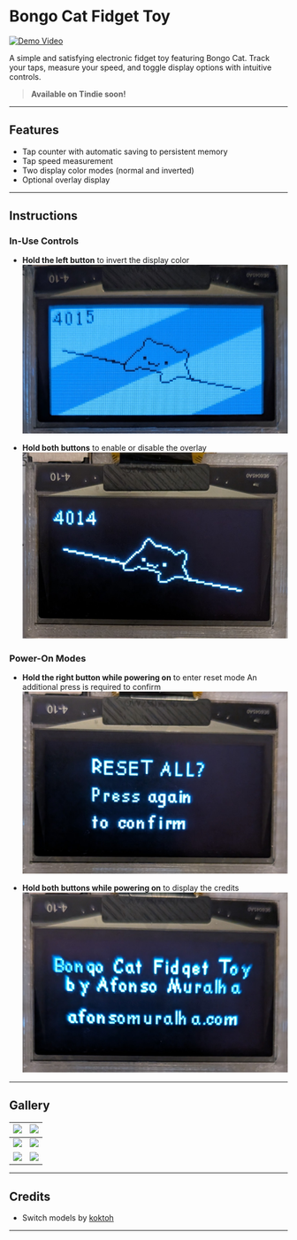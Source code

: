 # Bongo Cat Fidget Toy

[![Demo Video](https://github.com/afonsus1997/Bongo-Cat-Fidget-Toy/assets/16014923/894b13a7-4666-4984-8a9e-be15893b56c9)](https://github.com/afonsus1997/Bongo-Cat-Fidget-Toy/assets/16014923/894b13a7-4666-4984-8a9e-be15893b56c9)

A simple and satisfying electronic fidget toy featuring Bongo Cat. Track your taps, measure your speed, and toggle display options with intuitive controls.

> **Available on Tindie soon!**

---

## Features

* Tap counter with automatic saving to persistent memory
* Tap speed measurement
* Two display color modes (normal and inverted)
* Optional overlay display

---

## Instructions

### In-Use Controls

* **Hold the left button** to invert the display color
  ![](https://github.com/afonsus1997/Bongo-Cat-Fidget-Toy/blob/main/Media/Photos/PXL_20250726_182516591.MACRO_FOCUS.MP~2.jpg)

* **Hold both buttons** to enable or disable the overlay
  ![](https://github.com/afonsus1997/Bongo-Cat-Fidget-Toy/blob/main/Media/Photos/PXL_20250726_182507299.MACRO_FOCUS.jpg)

### Power-On Modes

* **Hold the right button while powering on** to enter reset mode
  An additional press is required to confirm
  ![](https://github.com/afonsus1997/Bongo-Cat-Fidget-Toy/blob/main/Media/Photos/PXL_20250726_182606367.MACRO_FOCUS.jpg)

* **Hold both buttons while powering on** to display the credits
  ![](https://github.com/afonsus1997/Bongo-Cat-Fidget-Toy/blob/main/Media/Photos/PXL_20250726_182619984.MACRO_FOCUS.jpg)

---

## Gallery

| ![](https://github.com/afonsus1997/Bongo-Cat-Fidget-Toy/blob/main/Media/Photos/IMG_3982.jpg?raw=true) | ![](https://github.com/afonsus1997/Bongo-Cat-Fidget-Toy/blob/main/Media/Photos/IMG_3981.jpg?raw=true) |
| ----------------------------------------------------------------------------------------------------- | ----------------------------------------------------------------------------------------------------- |
| ![](https://github.com/afonsus1997/Bongo-Cat-Fidget-Toy/blob/main/Media/Photos/IMG_3995.jpg?raw=true) | ![](https://github.com/afonsus1997/Bongo-Cat-Fidget-Toy/blob/main/Media/Photos/IMG_4014.jpg?raw=true) |
| ![](https://github.com/afonsus1997/Bongo-Cat-Fidget-Toy/blob/main/Media/Photos/IMG_4030.jpg?raw=true) | ![](https://github.com/afonsus1997/Bongo-Cat-Fidget-Toy/blob/main/Media/Photos/IMG_4032.jpg?raw=true) |

---

## Credits

* Switch models by [koktoh](https://github.com/koktoh/keyswitch_model)

---

